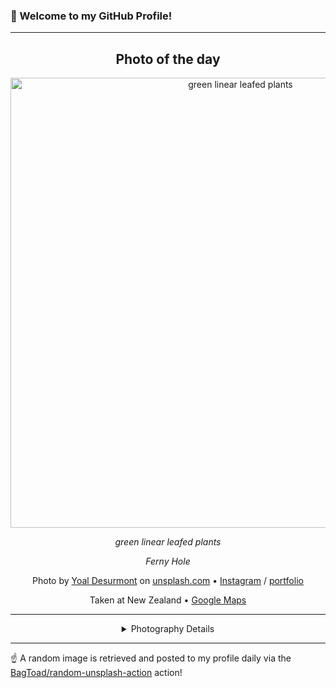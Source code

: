 ### 👋 Welcome to my GitHub Profile!

----
<div align="center">

## Photo of the day
  
  <a href="https://unsplash.com/photos/green-linear-leafed-plants-jqgsM3B9Fpo"><img width="720" src="https://images.unsplash.com/photo-1516528387618-afa90b13e000?crop=entropy&cs=tinysrgb&fit=max&fm=jpg&ixid=M3w1OTQ0OTd8MHwxfHJhbmRvbXx8fHx8fHx8fDE3NDExNTQ5NzZ8&ixlib=rb-4.0.3&q=80&w=1080" alt="green linear leafed plants"></a>
  
  <em>green linear leafed plants</em>
  
  <em>Ferny Hole</em>

  Photo by [Yoal Desurmont](http://www.yoaldesurmont.com) on [unsplash.com](https://unsplash.com/) • [Instagram](https://instagram.com/yoal.desurmont) / [portfolio](http://www.yoaldesurmont.com)
  
  Taken at New Zealand • [Google Maps](https://www.google.com/maps/search/?api=1&query=-40.900557,174.885971)
  
  ---
  
<details>
<summary>Photography Details</summary>
  
| Parameter     | Value |
| ------------- | ----- |
| Camera Model  | X-T20 |
| Exposure Time | 1/105 |
| Aperture      | 5.6 |
| Focal Length  | 41.8 |
| ISO           | 400 |
| Location      | New Zealand (Nouvelle-Zélande) |
| Coordinates   | Latitude -40.900557, Longitude 174.885971 |

</details>

</div>

----

☝️ A random image is retrieved and posted to my profile daily via the [BagToad/random-unsplash-action](https://github.com/BagToad/random-unsplash-action) action!
